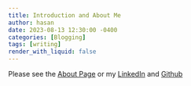 ```yaml
---
title: Introduction and About Me
author: hasan
date: 2023-08-13 12:30:00 -0400
categories: [Blogging]
tags: [writing]
render_with_liquid: false
---
```


Please see the [About Page](/_tabs/about.md) or my [LinkedIn](https://www.linkedin.com/in/hasanahmed999/) and [Github](https://www.github.com/hasanahmed999)